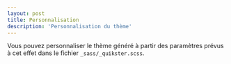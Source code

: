 ```yaml
---
layout: post
title: Personnalisation
description: 'Personnalisation du thème'
---
```


Vous pouvez personnaliser le thème généré à partir des paramètres prévus à cet effet dans le fichier `_sass/_quikster.scss`.
